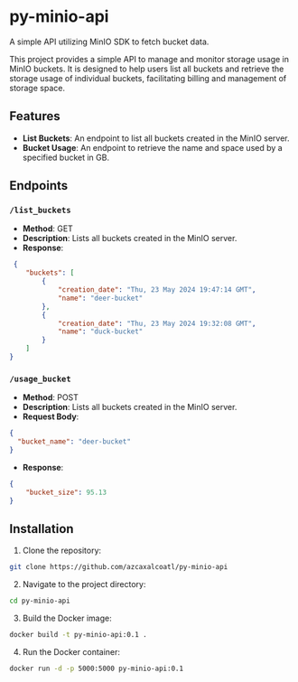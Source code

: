 # py-minio-api
A simple API utilizing MinIO SDK to fetch bucket data.

This project provides a simple API to manage and monitor storage usage in MinIO buckets. It is designed to help users list all buckets and retrieve the storage usage of individual buckets, facilitating billing and management of storage space.

## Features
- **List Buckets**: An endpoint to list all buckets created in the MinIO server.
- **Bucket Usage**: An endpoint to retrieve the name and space used by a specified bucket in GB.

## Endpoints
### `/list_buckets`

- **Method**: GET
- **Description**: Lists all buckets created in the MinIO server.
- **Response**:
```json
 {
    "buckets": [
        {
            "creation_date": "Thu, 23 May 2024 19:47:14 GMT",
            "name": "deer-bucket"
        },
        {
            "creation_date": "Thu, 23 May 2024 19:32:08 GMT",
            "name": "duck-bucket"
        }
    ]
}
```

### `/usage_bucket`
- **Method**: POST
- **Description**: Lists all buckets created in the MinIO server.
- **Request Body**:
```json
{
  "bucket_name": "deer-bucket"
}
```
- **Response**:
```json
{
    "bucket_size": 95.13
}
```

## Installation
1. Clone the repository:
```sh
git clone https://github.com/azcaxalcoatl/py-minio-api
```

2.	Navigate to the project directory:
```sh
cd py-minio-api
```

3.	Build the Docker image:
```sh
docker build -t py-minio-api:0.1 .
```

4. Run the Docker container:
```sh
docker run -d -p 5000:5000 py-minio-api:0.1
```